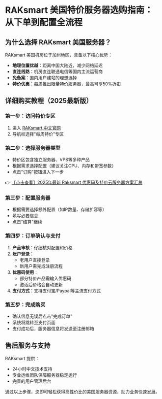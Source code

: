 # RAKsmart 美国特价服务器选购指南：从下单到配置全流程

## 为什么选择 RAKsmart 美国服务器？

RAKsmart 美国机房位于加州地区，具备以下核心优势：

- **地理位置优越**：距离中国大陆近，减少网络延迟
- **直连线路**：机房直连联通电信等国内主流运营商
- **免备案**：国内用户建站的理想选择
- **特价优惠**：每周推出限量特价服务器，最高可享50%折扣

## 详细购买教程（2025最新版）

### 第一步：访问特价专区
1. 进入 [RAKsmart 中文官网](https://bit.ly/raksmart)
2. 导航栏选择"每周特价"专区

### 第二步：选择服务器类型
- 特价区包含独立服务器、VPS等多种产品
- 根据需求选择配置（建议关注CPU、内存和带宽参数）
- 点击"订购"按钮进入下一步

👉 [【点击查看】2025年最新 Raksmart 优惠码及特价云服务器方案汇总](https://bit.ly/raksmart)

### 第三步：配置服务器
- 根据需要选择额外配置（如IP数量、存储扩容等）
- 填写必要信息
- 点击"结算"继续

### 第四步：订单确认与支付
1. **产品审核**：仔细核对配置和价格
2. **账户登录**：
   - 老用户直接登录
   - 新用户需完成注册流程
3. **优惠码使用**：
   - 部分特价产品需输入优惠码
   - 激活后价格会自动更新
4. **支付方式**：支持支付宝/Paypal等主流支付方式

### 第五步：完成购买
- 确认信息无误后点击"完成订单"
- 系统将跳转至支付页面
- 支付成功后，服务器信息将发送至注册邮箱

## 售后服务与支持
RAKsmart 提供：
- 24小时中文技术支持
- 专业运维团队保障服务器稳定运行
- 完善的用户管理后台

通过以上步骤，您即可轻松获得高性价比的美国服务器资源，助力业务快速发展。